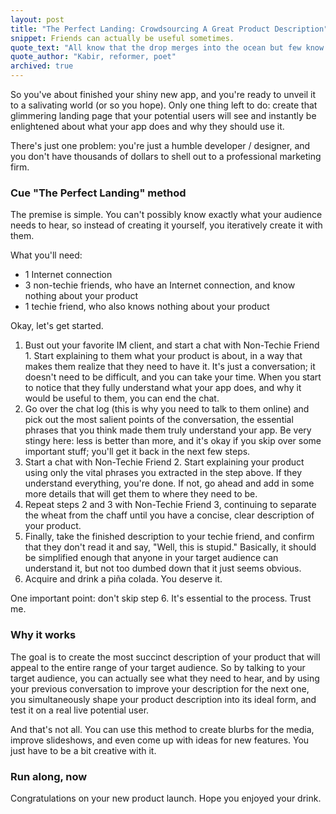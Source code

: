 ```yaml
---
layout: post
title: "The Perfect Landing: Crowdsourcing A Great Product Description"
snippet: Friends can actually be useful sometimes.
quote_text: "All know that the drop merges into the ocean but few know that the ocean merges into the drop."
quote_author: "Kabir, reformer, poet"
archived: true
---
```


So you've about finished your shiny new app, and you're ready to unveil it to a salivating world (or so you hope). Only one thing left to do: create that glimmering landing page that your potential users will see and instantly be enlightened about what your app does and why they should use it.

There's just one problem: you're just a humble developer / designer, and you don't have thousands of dollars to shell out to a professional marketing firm.

### Cue "The Perfect Landing" method ###

The premise is simple. You can't possibly know exactly what your audience needs to hear, so instead of creating it yourself, you iteratively create it with them.

What you'll need:

*   1 Internet connection
*   3 non-techie friends, who have an Internet connection, and know nothing about your product
*   1 techie friend, who also knows nothing about your product

Okay, let's get started.

1.   Bust out your favorite IM client, and start a chat with Non-Techie Friend 1. Start explaining to them what your product is about, in a way that makes them realize that they need to have it. It's just a conversation; it doesn't need to be difficult, and you can take your time. When you start to notice that they fully understand what your app does, and why it would be useful to them, you can end the chat.
2.   Go over the chat log (this is why you need to talk to them online) and pick out the most salient points of the conversation, the essential phrases that you think made them truly understand your app. Be very stingy here: less is better than more, and it's okay if you skip over some important stuff; you'll get it back in the next few steps.
3.   Start a chat with Non-Techie Friend 2. Start explaining your product using only the vital phrases you extracted in the step above. If they understand everything, you're done. If not, go ahead and add in some more details that will get them to where they need to be.
4.   Repeat steps 2 and 3 with Non-Techie Friend 3, continuing to separate the wheat from the chaff until you have a concise, clear description of your product.
5.   Finally, take the finished description to your techie friend, and confirm that they don't read it and say, "Well, this is stupid." Basically, it should be simplified enough that anyone in your target audience can understand it, but not too dumbed down that it just seems obvious.
6.   Acquire and drink a piña colada. You deserve it.

One important point: don't skip step 6. It's essential to the process. Trust me.

### Why it works ###

The goal is to create the most succinct description of your product that will appeal to the entire range of your target audience. So by talking to your target audience, you can actually see what they need to hear, and by using your previous conversation to improve your description for the next one, you simultaneously shape your product description into its ideal form, and test it on a real live potential user.

And that's not all. You can use this method to create blurbs for the media, improve slideshows, and even come up with ideas for new features. You just have to be a bit creative with it.

### Run along, now ###

Congratulations on your new product launch. Hope you enjoyed your drink.
